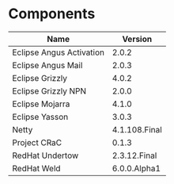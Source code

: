 # Components

| Name                     | Version       |
|--------------------------|---------------|
| Eclipse Angus Activation | 2.0.2         |
| Eclipse Angus Mail       | 2.0.3         |
| Eclipse Grizzly          | 4.0.2         |
| Eclipse Grizzly NPN      | 2.0.0         |
| Eclipse Mojarra          | 4.1.0         |
| Eclipse Yasson           | 3.0.3         |
| Netty                    | 4.1.108.Final |
| Project CRaC             | 0.1.3         |
| RedHat Undertow          | 2.3.12.Final  |
| RedHat Weld              | 6.0.0.Alpha1  |
